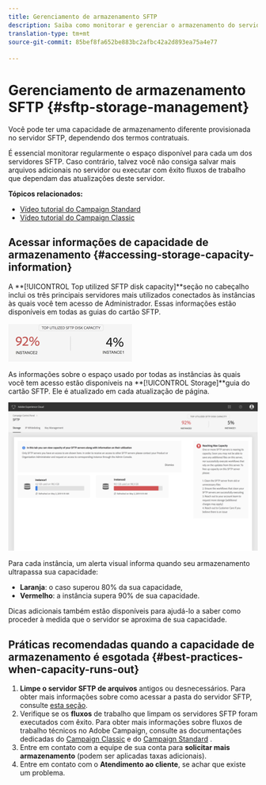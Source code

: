 ```yaml
---
title: Gerenciamento de armazenamento SFTP
description: Saiba como monitorar e gerenciar o armazenamento do servidor SFTP
translation-type: tm+mt
source-git-commit: 85bef8fa652be883bc2afbc42a2d893ea75a4e77

---
```



# Gerenciamento de armazenamento SFTP {#sftp-storage-management}

Você pode ter uma capacidade de armazenamento diferente provisionada no servidor SFTP, dependendo dos termos contratuais.

É essencial monitorar regularmente o espaço disponível para cada um dos servidores SFTP. Caso contrário, talvez você não consiga salvar mais arquivos adicionais no servidor ou executar com êxito fluxos de trabalho que dependam das atualizações deste servidor.

**Tópicos relacionados:**

* [Vídeo tutorial do Campaign Standard](https://docs.adobe.com/content/help/en/campaign-learn/campaign-standard-tutorials/administrating/control-panel/monitoring-server-capacity-whitelisting-adding-ssh-key.html)
* [Vídeo tutorial do Campaign Classic](https://docs.adobe.com/content/help/en/campaign-learn/campaign-classic-tutorials/administrating/control-panel-acc/managing-sftp-servers.html)

## Acessar informações de capacidade de armazenamento {#accessing-storage-capacity-information}

A **[!UICONTROL Top utilized SFTP disk capacity]**seção no cabeçalho inclui os três principais servidores mais utilizados conectados às instâncias às quais você tem acesso de Administrador. Essas informações estão disponíveis em todas as guias do cartão SFTP.

![](assets/control_panel_topspace.png)

As informações sobre o espaço usado por todas as instâncias às quais você tem acesso estão disponíveis na **[!UICONTROL Storage]**guia do cartão SFTP. Ele é atualizado em cada atualização de página.

![](assets/control_panel_space.png)

Para cada instância, um alerta visual informa quando seu armazenamento ultrapassa sua capacidade:

* **Laranja**: o caso superou 80% da sua capacidade,
* **Vermelho**: a instância supera 90% de sua capacidade.

Dicas adicionais também estão disponíveis para ajudá-lo a saber como proceder à medida que o servidor se aproxima de sua capacidade.

## Práticas recomendadas quando a capacidade de armazenamento é esgotada {#best-practices-when-capacity-runs-out}

1. **Limpe o servidor SFTP de arquivos** antigos ou desnecessários. Para obter mais informações sobre como acessar a pasta do servidor SFTP, consulte [esta seção](../../sftp/using/logging-into-sftp-server.md).
1. Verifique se os **fluxos** de trabalho que limpam os servidores SFTP foram executados com êxito. Para obter mais informações sobre fluxos de trabalho técnicos no Adobe Campaign, consulte as documentações dedicadas do [Campaign Classic](https://docs.campaign.adobe.com/doc/AC/en/WKF__General_operation_Building_a_workflow.html#Technical_workflows) e do [Campaign Standard](https://helpx.adobe.com/campaign/standard/administration/using/technical-workflows.html) .
1. Entre em contato com a equipe de sua conta para **solicitar mais armazenamento** (podem ser aplicadas taxas adicionais).
1. Entre em contato com o **Atendimento ao cliente**, se achar que existe um problema.

